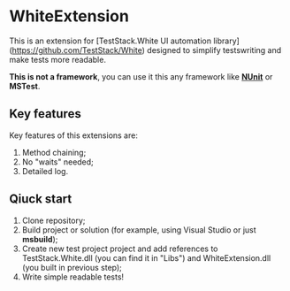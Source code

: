 WhiteExtension
==============

This is an extension for [TestStack.White UI automation library] (https://github.com/TestStack/White) designed to simplify testswriting and make tests more readable.

**This is not a framework**, you can use it this any framework like [**NUnit**](https://github.com/nunit/nunit-framework) or **MSTest**.

Key features
------------

Key features of this extensions are:

1. Method chaining;
2. No "waits" needed; 
3. Detailed log.

Qiuck start
-----------

1. Clone repository;
2. Build project or solution (for example, using Visual Studio or just **msbuild**);
3. Create new test project project and add references to TestStack.White.dll (you can find it in "Libs") and WhiteExtension.dll (you built in previous step);
4. Write simple readable tests!
